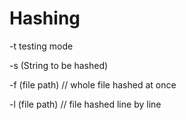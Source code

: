 # Hashing

-t testing mode

-s (String to be hashed)

-f (file path) // whole file hashed at once

-l (file path) // file hashed line by line
